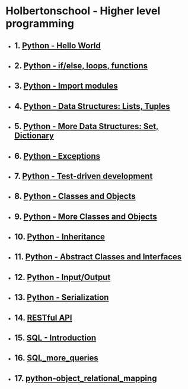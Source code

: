 # Holbertonschool - Higher level programming

* ## 1. [Python - Hello World](./python-hello_world/)
* ## 2. [Python - if/else, loops, functions](./python-if_else_loops_functions/)
* ## 3. [Python - Import modules](./python-import_modules)
* ## 4. [Python - Data Structures: Lists, Tuples](./python-data_structures)
* ## 5. [Python - More Data Structures: Set, Dictionary](./python-more_data_structures/)
* ## 6. [Python - Exceptions](./python-exceptions/)
* ## 7. [Python - Test-driven development](./python-test_driven_development/)
* ## 8. [Python - Classes and Objects](./python-classes/)
* ## 9. [Python - More Classes and Objects](./python-more_classes/)
* ## 10. [Python - Inheritance](./python-inheritance/)
* ## 11. [Python - Abstract Classes and Interfaces](./python-abc/)
* ## 12. [Python - Input/Output](./python-input_output/)
* ## 13. [Python - Serialization](./python-serialization/)
* ## 14. [RESTful API](./restful-api/)
* ## 15. [SQL - Introduction](./SQL_introduction/)
* ## 16. [SQL_more_queries](./SQL_more_queries/)
* ## 17. [python-object_relational_mapping](./python-object_relational_mapping/)